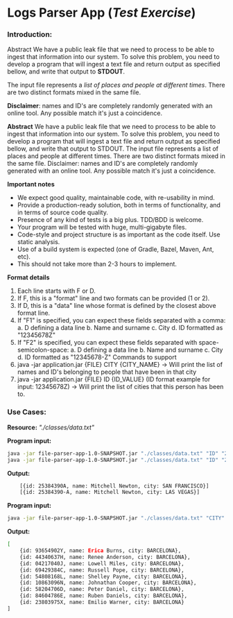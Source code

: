# Logs Parser App (*Test Exercise*)
### Introduction:
Abstract
We have a public leak file that we need to process to be able to ingest that information into our
system. To solve this problem, you need to develop a program that will ingest a text file and return
output as specified bellow, and write that output to **STDOUT**.

The input file represents a *list of places and people at different times*. 
There are two distinct formats mixed in the same file. 

**Disclaimer**: names and ID's are completely randomly generated with an online tool. Any possible
match it's just a coincidence.

**Abstract**
We have a public leak file that we need to process to be able to ingest that information into our
system. To solve this problem, you need to develop a program that will ingest a text file and return
output as specified bellow, and write that output to STDOUT.
The input file represents a list of places and people at different times. There are two distinct
formats mixed in the same file.
Disclaimer: names and ID's are completely randomly generated with an online tool. Any possible
match it's just a coincidence.

**Important notes**
- We expect good quality, maintainable code, with re-usability in mind.
- Provide a production-ready solution, both in terms of functionality, and in terms of source
code quality.
- Presence of any kind of tests is a big plus. TDD/BDD is welcome.
- Your program will be tested with huge, multi-gigabyte files.
- Code-style and project structure is as important as the code itself. Use static analysis.
- Use of a build system is expected (one of Gradle, Bazel, Maven, Ant, etc).
- This should not take more than 2-3 hours to implement.

**Format details**
1. Each line starts with F or D.
2. If F, this is a "format" line and two formats can be provided (1 or 2).
3. If D, this is a "data" line whose format is defined by the closest above format line.
4. If "F1" is specified, you can expect these fields separated with a comma:
a. D defining a data line
b. Name and surname
c. City
d. ID formatted as "12345678Z"
5. If "F2" is specified, you can expect these fields separated with space-semicolon-space:
a. D defining a data line
b. Name and surname
c. City
d. ID formatted as "12345678-Z"
Commands to support
1. java -jar application.jar {FILE} CITY {CITY_NAME} → Will print the list of names and ID's
belonging to people that have been in that city
2. java -jar application.jar {FILE} ID {ID_VALUE} (ID format example for input: 12345678Z) →
Will print the list of cities that this person has been to.


### Use Cases:
**Resource:**  *"./classes/data.txt"*

**Program input:**
```bash
java -jar file-parser-app-1.0-SNAPSHOT.jar "./classes/data.txt" "ID" "25384390A"
java -jar file-parser-app-1.0-SNAPSHOT.jar "./classes/data.txt" "ID" "25384390-A"
```

**Output:**

```bash
    [{id: 25384390A, name: Mitchell Newton, city: SAN FRANCISCO}]
    [{id: 25384390-A, name: Mitchell Newton, city: LAS VEGAS}]
```


**Program input:**
```bash
java -jar file-parser-app-1.0-SNAPSHOT.jar "./classes/data.txt" "CITY" "BARCELONA"
```

**Output:**
```bash
[
    {id: 93654902Y, name: Erica Burns, city: BARCELONA}, 
    {id: 44340637H, name: Renee Anderson, city: BARCELONA}, 
    {id: 04217040J, name: Lowell Miles, city: BARCELONA}, 
    {id: 69429384C, name: Russell Pope, city: BARCELONA}, 
    {id: 54808168L, name: Shelley Payne, city: BARCELONA}, 
    {id: 10863096N, name: Johnathan Cooper, city: BARCELONA}, 
    {id: 58204706D, name: Peter Daniel, city: BARCELONA}, 
    {id: 84604786E, name: Ruben Daniels, city: BARCELONA}, 
    {id: 23803975X, name: Emilio Warner, city: BARCELONA}
]
```

